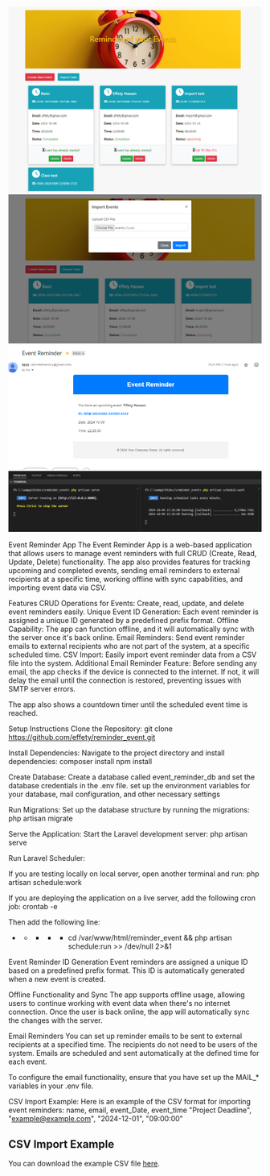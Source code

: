 
![Image 1](./instruction/Event.png)
![Image 2](./instruction/csv_Uploaded.png)
![Image 3](./instruction/email.png)
![Image 4](./instruction/local_terminal.png)



Event Reminder App
The Event Reminder App is a web-based application that allows users to manage event reminders with full CRUD (Create, Read, Update, Delete) functionality. The app also provides features for tracking upcoming and completed events, sending email reminders to external recipients at a specific time, working offline with sync capabilities, and importing event data via CSV.

Features
CRUD Operations for Events: Create, read, update, and delete event reminders easily.
Unique Event ID Generation: Each event reminder is assigned a unique ID generated by a predefined prefix format.
Offline Capability: The app can function offline, and it will automatically sync with the server once it's back online.
Email Reminders: Send event reminder emails to external recipients who are not part of the system, at a specific scheduled time.
CSV Import: Easily import event reminder data from a CSV file into the system.
Additional Email Reminder Feature:
Before sending any email, the app checks if the device is connected to the internet. If not, it will delay the email until the connection is restored, preventing issues with SMTP server errors.

The app also shows a countdown timer until the scheduled event time is reached.

Setup Instructions
Clone the Repository:
git clone https://github.com/effety/reminder_event.git

Install Dependencies:
Navigate to the project directory and install dependencies:
composer install
npm install

Create Database:
Create a database called event_reminder_db and set the database credentials in the .env file. set up the environment variables for your database, mail configuration, and other necessary settings

Run Migrations:
Set up the database structure by running the migrations:
php artisan migrate

Serve the Application:
Start the Laravel development server:
php artisan serve

Run Laravel Scheduler:

If you are testing locally on local server, open another terminal and run:
php artisan schedule:work

If you are deploying the application on a live server, add the following cron job:
crontab -e

Then add the following line:
* * * * * cd /var/www/html/reminder_event && php artisan schedule:run >> /dev/null 2>&1

Event Reminder ID Generation
Event reminders are assigned a unique ID based on a predefined prefix format. This ID is automatically generated when a new event is created.

Offline Functionality and Sync
The app supports offline usage, allowing users to continue working with event data when there's no internet connection. Once the user is back online, the app will automatically sync the changes with the server.

Email Reminders
You can set up reminder emails to be sent to external recipients at a specified time. The recipients do not need to be users of the system. Emails are scheduled and sent automatically at the defined time for each event.

To configure the email functionality, ensure that you have set up the MAIL_* variables in your .env file.

CSV Import Example:
Here is an example of the CSV format for importing event reminders:
name, email, event_Date, event_time
"Project Deadline", "example@example.com", "2024-12-01", "09:00:00"

## CSV Import Example

You can download the example CSV file [here](./instruction/events.csv).
